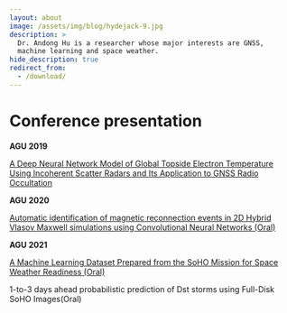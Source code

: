 ```yaml
---
layout: about
image: /assets/img/blog/hydejack-9.jpg
description: >
  Dr. Andong Hu is a researcher whose major interests are GNSS,
  machine learning and space weather.
hide_description: true
redirect_from:
  - /download/
---
```


# Conference presentation
<b>AGU 2019</b>

[A Deep Neural Network Model of Global Topside Electron Temperature Using Incoherent Scatter Radars and Its Application to GNSS Radio Occultation](assets/pdf/post_landscape.pdf)

<b>AGU 2020</b>

[Automatic identification of magnetic reconnection events in 2D Hybrid Vlasov Maxwell simulations using Convolutional Neural Networks (Oral)](assets/pdf/Presentation_reconnection.pdf)

<b>AGU 2021</b>

[A Machine Learning Dataset Prepared from the SoHO Mission for Space Weather Readiness (Oral)](assets/pdf/SoHO_data.pdf)

1-to-3 days ahead probabilistic prediction of Dst storms using Full-Disk SoHO Images(Oral)

